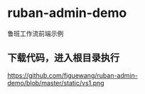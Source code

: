 # ruban-admin-demo
鲁班工作流前端示例
## 下载代码，进入根目录执行
https://github.com/figuewang/ruban-admin-demo/blob/master/static/vs1.png
